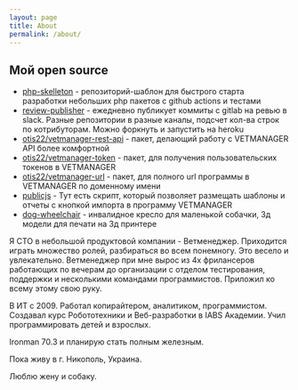 ```yaml
---
layout: page
title: About
permalink: /about/
---
```


## Мой open source

* [php-skelleton](https://github.com/otis22/php-skelleton) - репозиторий-шаблон для быстрого старта разработки небольших php пакетов с github actions и тестами
* [review-publisher](https://github.com/otis22/review-publisher) - ежедневно публикует коммиты с gitlab на ревью в slack. Разные репозитории в разные каналы, подсчет кол-ва строк по котрибуторам. Можно форкнуть и запустить на heroku
* [otis22/vetmanager-rest-api](https://github.com/otis22/vetmanager-rest-api) - пакет, делающий работу с VETMANAGER API более комфортной
* [otis22/vetmanager-token](https://github.com/otis22/vetmanager-token) - пакет, для получения пользовательских токенов в VETMANAGER
* [otis22/vetmanager-url](https://github.com/otis22/vetmanager-url) - пакет, для полного url программы в VETMANAGER по доменному имени
* [publicjs](https://github.com/otis22/publicjs) - Тут есть скрипт, который позволяет размещать шаблоны и отчеты с кнопкой импорта в программу VETMANAGER
* [dog-wheelchair](https://github.com/otis22/dog-wheelchair) - инвалидное кресло для маленькой собачки, 3д модели для печати на 3д принтере

Я CTO в небольшой продуктовой компании - Ветменеджер. Приходится играть множество ролей, разбираться во всем понемногу. 
Это весело и увлекательно. Ветменеджер при мне вырос из 4х фрилансеров работающих по вечерам до организации с отделом тестирования, 
поддержки и несколькими командами программистов. Приложил ко всему этому свою руку. 

В ИТ с 2009. Работал копирайтером, аналитиком, программистом. Создавал курс Робототехники и Веб-разработки в IABS Академии.
Учил программировать детей и взрослых. 

Ironman 70.3 и планирую стать полным железным. 

Пока живу в г. Никополь, Украина. 

Люблю жену и собаку.